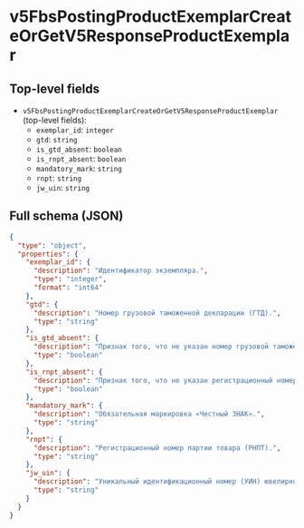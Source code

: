 # v5FbsPostingProductExemplarCreateOrGetV5ResponseProductExemplar

## Top-level fields
- `v5FbsPostingProductExemplarCreateOrGetV5ResponseProductExemplar` (top-level fields):
  - `exemplar_id`: `integer`
  - `gtd`: `string`
  - `is_gtd_absent`: `boolean`
  - `is_rnpt_absent`: `boolean`
  - `mandatory_mark`: `string`
  - `rnpt`: `string`
  - `jw_uin`: `string`

## Full schema (JSON)
```json
{
  "type": "object",
  "properties": {
    "exemplar_id": {
      "description": "Идентификатор экземпляра.",
      "type": "integer",
      "format": "int64"
    },
    "gtd": {
      "description": "Номер грузовой таможенной декларации (ГТД).",
      "type": "string"
    },
    "is_gtd_absent": {
      "description": "Признак того, что не указан номер грузовой таможенной декларации (ГТД).",
      "type": "boolean"
    },
    "is_rnpt_absent": {
      "description": "Признак того, что не указан регистрационный номер партии товара (РНПТ).",
      "type": "boolean"
    },
    "mandatory_mark": {
      "description": "Обязательная маркировка «Честный ЗНАК».",
      "type": "string"
    },
    "rnpt": {
      "description": "Регистрационный номер партии товара (РНПТ).",
      "type": "string"
    },
    "jw_uin": {
      "description": "Уникальный идентификационный номер (УИН) ювелирного изделия.",
      "type": "string"
    }
  }
}
```
